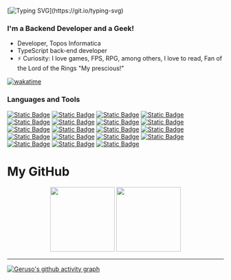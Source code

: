[![Typing SVG](https://readme-typing-svg.demolab.com?font=Fira+Code&pause=1000&color=219037&width=435&lines=Hello+There%2C+I'm+Victor+Geruso+%F0%9F%91%8B;welcome+to+my+profile!)](https://git.io/typing-svg)

### I'm a Backend Developer and a Geek!

- Developer, Topos Informatica
- TypeScript back-end developer
- ⚡ Curiosity: I love games, FPS, RPG, among others, I love to read, Fan of the Lord of the Rings "My prescious!"

[![wakatime](https://wakatime.com/badge/user/ea23585a-b22a-499a-b003-910668d5c474.svg)](https://wakatime.com/@ea23585a-b22a-499a-b003-910668d5c474)

### Languages and Tools

[![Static Badge](https://img.shields.io/badge/typescript-blue?logo=typescript&labelColor=black)](https://www.typescriptlang.org) [![Static Badge](https://img.shields.io/badge/javascript-F0DB4F?logo=javascript&labelColor=black)](https://developer.mozilla.org/pt-BR/docs/Web/JavaScript) [![Static Badge](https://img.shields.io/badge/shellscript-black?logo=shell&logoColor=white&labelColor=black)](https://diegomariano.com/shell-script-um-guia-basico/) [![Static Badge](https://img.shields.io/badge/react-61DBFB?logo=react&labelColor=black)](https://react.dev) [![Static Badge](https://img.shields.io/badge/next-000000?logo=next.js&labelColor=black)](https://nextjs.org) [![Static Badge](https://img.shields.io/badge/gatsby-663399?logo=gatsby&logoColor=663399&labelColor=black)](https://www.gatsbyjs.com) [![Static Badge](https://img.shields.io/badge/angular-B52E31?logo=angular&logoColor=B52E31&labelColor=black)](https://angular.io) [![Static Badge](https://img.shields.io/badge/node-3C873A?logo=node.js&labelColor=black)](https://nodejs.org/en) [![Static Badge](https://img.shields.io/badge/express-black?logo=express&labelColor=black)](https://expressjs.com/pt-br/) [![Static Badge](https://img.shields.io/badge/nest-B52E31?logo=nestjs&logoColor=B52E31&labelColor=black)](https://nestjs.com) [![Static Badge](https://img.shields.io/badge/jest-darkred?logo=jest&logoColor=darkred&labelColor=black)](https://jestjs.io/pt-BR/) [![Static Badge](https://img.shields.io/badge/sequelize-blue?logo=sequelize&labelColor=black)](https://sequelize.org) [![Static Badge](https://img.shields.io/badge/prisma-gray?logo=prisma&labelColor=black)](https://www.prisma.io) [![Static Badge](https://img.shields.io/badge/postgresql-darkblue?logo=postgresql&labelColor=black)](https://www.postgresql.org) [![Static Badge](https://img.shields.io/badge/mysql-lightblue?logo=mysql&logoColor=lightblue&labelColor=black)](https://www.mysql.com) [![Static Badge](https://img.shields.io/badge/mongodb-3C873A?logo=mongodb&labelColor=black)](https://www.mongodb.com) [![Static Badge](https://img.shields.io/badge/git-F05032?logo=git&labelColor=black)](https://git-scm.com) [![Static Badge](https://img.shields.io/badge/docker-blue?logo=docker&labelColor=black)](https://www.docker.com) [![Static Badge](https://img.shields.io/badge/linux-yellow?logo=linux&logoColor=white&labelColor=black&color=black)](https://www.linux.org)

# My GitHub
<div align="center">
    <img height="150em" src="https://github-readme-stats.vercel.app/api/top-langs/?username=vgeruso&layout=compact&langs_count=7&theme=github_dark"/>
    <img height="150em" src="https://github-readme-stats.vercel.app/api?username=vgeruso&show_icons=true&include_all_commits=true&count_private=true&theme=github_dark"/>
</div>

----

[![Geruso's github activity graph](https://github-readme-activity-graph.vercel.app/graph?username=vgeruso&theme=github-compact)](https://github.com/ashutosh00710/github-readme-activity-graph)
